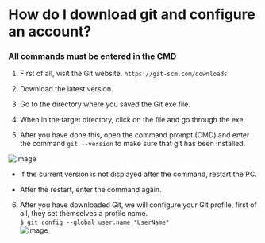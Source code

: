 # How do I download git and configure an account?

### All commands must be entered in the CMD

1. First of all, visit the Git website. ```https://git-scm.com/downloads```

1. Download the latest version.

1. Go to the directory where you saved the Git exe file.

1. When in the target directory, click on the file and go through the exe

1. After you have done this, open the command prompt (CMD) and enter the command ```git --version``` to make sure that git has been installed.  

![image](https://user-images.githubusercontent.com/104131718/215278438-5b577737-928f-4cd3-b170-406293901f75.png)

   - If the current version is not displayed after the command, restart the PC.
 
   - After the restart, enter the command again.
   
 6. After you have downloaded Git, we will configure your Git profile, first of all, they set themselves a profile name. <br>
 ``` $ git config --global user.name "UserName" ``` <br>
 ![image](https://user-images.githubusercontent.com/104131718/215278923-9af0e3a9-b3fa-4965-8e2e-4edbf430b8c2.png)

   


